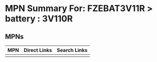 



# MPN Summary For: FZEBAT3V11R > battery : 3V110R

## MPNs
  

|MPN|Direct Links|Search Links|
| :--- | :--- | :--- |
||||
